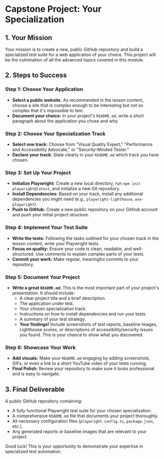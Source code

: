 # Capstone Project: Your Specialization

## 1. Your Mission

Your mission is to create a new, public GitHub repository and build a specialized test suite for a web application of your choice. This project will be the culmination of all the advanced topics covered in this module.

## 2. Steps to Success

### Step 1: Choose Your Application

-   **Select a public website.** As recommended in the lesson content, choose a site that is complex enough to be interesting but not so complex that it's impossible to test.
-   **Document your choice:** In your project's `README.md`, write a short paragraph about the application you chose and why.

### Step 2: Choose Your Specialization Track

-   **Select one track:** Choose from "Visual Quality Expert," "Performance and Accessibility Advocate," or "Security-Minded Tester."
-   **Declare your track:** State clearly in your `README.md` which track you have chosen.

### Step 3: Set Up Your Project

-   **Initialize Playwright:** Create a new local directory, run `npm init playwright@latest`, and initialize a new Git repository.
-   **Install Dependencies:** Based on your track, install any additional dependencies you might need (e.g., `playwright-lighthouse`, `axe-playwright`).
-   **Push to GitHub:** Create a new public repository on your GitHub account and push your initial project structure.

### Step 4: Implement Your Test Suite

-   **Write the tests:** Following the tasks outlined for your chosen track in the lesson content, write your Playwright tests.
-   **Focus on quality:** Ensure your code is clean, readable, and well-structured. Use comments to explain complex parts of your tests.
-   **Commit your work:** Make regular, meaningful commits to your repository.

### Step 5: Document Your Project

-   **Write a great `README.md`:** This is the most important part of your project's presentation. It should include:
    -   A clear project title and a brief description.
    -   The application under test.
    -   Your chosen specialization track.
    -   Instructions on how to install dependencies and run your tests.
    -   A summary of your test strategy.
    -   **Your findings!** Include screenshots of test reports, baseline images, Lighthouse scores, or descriptions of accessibility/security issues you found. This is your chance to show what you discovered.

### Step 6: Showcase Your Work

-   **Add visuals:** Make your `README.md` engaging by adding screenshots, GIFs, or even a link to a short YouTube video of your tests running.
-   **Final Polish:** Review your repository to make sure it looks professional and is easy to navigate.

## 3. Final Deliverable

A public GitHub repository containing:
-   A fully functional Playwright test suite for your chosen specialization.
-   A comprehensive `README.md` file that documents your project thoroughly.
-   All necessary configuration files (`playwright.config.ts`, `package.json`, etc.).
-   Any generated reports or baseline images that are relevant to your project.

Good luck! This is your opportunity to demonstrate your expertise in specialized test automation.